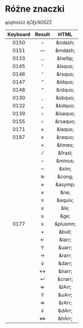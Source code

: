 # Różne znaczki

ąćęłńóśżź ĄĆĘŁŃÓŚŻŹ

|Keyboard|Result|HTML|
|:--:|:--:|:--:|
|0150|–|&amp;ndash;|
|0151|—|&amp;mdash;|
|0133|…|&amp;hellip;|
|0145|‘|&amp;lsquo;|
|0146|’|&amp;rsquo;|
|0147|“|&amp;ldquo;|
|0148|“|&amp;rdquo;|
|0130|‚|&amp;sbquo;|
|0132|„|&amp;bdquo;|
|0139|‹|&amp;lsaquo;|
|0155|›|&amp;rsaquo;|
|0171|«|&amp;laquo;|
|0187|»|&amp;raquo;|
||×|&amp;times;|
||⁄|&amp;frasl;|
||−|&amp;minus;|
||∼|&amp;sim;|
||≅|&amp;cong;|
||≈|&amp;asymp;|
||≠|&amp;ne;|
||≡|&amp;equiv;|
||≤|&amp;le;|
||≥|&amp;ge;|
|0177|±|&amp;plusmn;|
||•|&amp;bull;|
||←|&amp;larr;|
||↑|&amp;uarr;|
||→|&amp;rarr;|
||↓|&amp;darr;|
||↔|&amp;harr;|
||↵|&amp;crarr;|
||⇐|&amp;lArr;|
||⇑|&amp;uArr;|
||⇒|&amp;rArr;|
||⇓|&amp;dArr;|
||⇔|&amp;hArr;|

